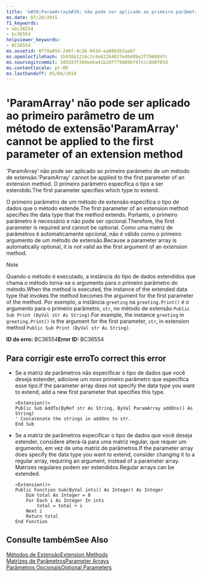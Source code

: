 ```yaml
---
title: '&#39;ParamArray&#39; não pode ser aplicado ao primeiro parâmetro de um método de extensão'
ms.date: 07/20/2015
f1_keywords:
- vbc36554
- bc36554
helpviewer_keywords:
- BC36554
ms.assetid: 0778a854-246f-4c2b-943d-ea8883b3aa6f
ms.openlocfilehash: 1b938b1214c2c4e62264027e4b40be2f796084fc
ms.sourcegitcommit: 3d5d33f384eeba41b2dff79d096f47ccc8d8f03d
ms.contentlocale: pt-BR
ms.lasthandoff: 05/04/2018
---
```

# <a name="39paramarray39-cannot-be-applied-to-the-first-parameter-of-an-extension-method"></a><span data-ttu-id="63f5e-102">&#39;ParamArray&#39; não pode ser aplicado ao primeiro parâmetro de um método de extensão</span><span class="sxs-lookup"><span data-stu-id="63f5e-102">&#39;ParamArray&#39; cannot be applied to the first parameter of an extension method</span></span>
<span data-ttu-id="63f5e-103">'ParamArray' não pode ser aplicado ao primeiro parâmetro de um método de extensão.</span><span class="sxs-lookup"><span data-stu-id="63f5e-103">'ParamArray' cannot be applied to the first parameter of an extension method.</span></span> <span data-ttu-id="63f5e-104">O primeiro parâmetro especifica o tipo a ser estendido.</span><span class="sxs-lookup"><span data-stu-id="63f5e-104">The first parameter specifies which type to extend.</span></span>  
  
 <span data-ttu-id="63f5e-105">O primeiro parâmetro de um método de extensão especifica o tipo de dados que o método estende.</span><span class="sxs-lookup"><span data-stu-id="63f5e-105">The first parameter of an extension method specifies the data type that the method extends.</span></span> <span data-ttu-id="63f5e-106">Portanto, o primeiro parâmetro é necessário e não pode ser opcional.</span><span class="sxs-lookup"><span data-stu-id="63f5e-106">Therefore, the first parameter is required and cannot be optional.</span></span> <span data-ttu-id="63f5e-107">Como uma matriz de parâmetros é automaticamente opcional, não é válido como o primeiro argumento de um método de extensão.</span><span class="sxs-lookup"><span data-stu-id="63f5e-107">Because a parameter array is automatically optional, it is not valid as the first argument of an extension method.</span></span>  
  
> [!NOTE]
>  <span data-ttu-id="63f5e-108">Quando o método é executado, a instância do tipo de dados estendidos que chama o método torna-se o argumento para o primeiro parâmetro do método.</span><span class="sxs-lookup"><span data-stu-id="63f5e-108">When the method is executed, the instance of the extended data type that invokes the method becomes the argument for the first parameter of the method.</span></span> <span data-ttu-id="63f5e-109">Por exemplo, a instância `greeting` na `greeting.Print()` é o argumento para o primeiro parâmetro, `str`, no método de extensão `Public Sub Print (ByVal str As String)`.</span><span class="sxs-lookup"><span data-stu-id="63f5e-109">For example, the instance `greeting` in `greeting.Print()` is the argument for the first parameter, `str`, in extension method `Public Sub Print (ByVal str As String)`.</span></span>  
  
 <span data-ttu-id="63f5e-110">**ID do erro:** BC36554</span><span class="sxs-lookup"><span data-stu-id="63f5e-110">**Error ID:** BC36554</span></span>  
  
## <a name="to-correct-this-error"></a><span data-ttu-id="63f5e-111">Para corrigir este erro</span><span class="sxs-lookup"><span data-stu-id="63f5e-111">To correct this error</span></span>  
  
-   <span data-ttu-id="63f5e-112">Se a matriz de parâmetros não especificar o tipo de dados que você deseja estender, adicione um novo primeiro parâmetro que especifica esse tipo.</span><span class="sxs-lookup"><span data-stu-id="63f5e-112">If the parameter array does not specify the data type you want to extend, add a new first parameter that specifies this type.</span></span>  
  
    ```  
    <Extension()>  
    Public Sub AddTo(ByRef str As String, ByVal ParamArray addOns() As String)  
    ' Concatenate the strings in addOns to str.  
    End Sub  
    ```  
  
-   <span data-ttu-id="63f5e-113">Se a matriz de parâmetros especificar o tipo de dados que você deseja estender, considere alterá-la para uma matriz regular, que requer um argumento, em vez de uma matriz de parâmetros.</span><span class="sxs-lookup"><span data-stu-id="63f5e-113">If the parameter array does specify the data type you want to extend, consider changing it to a regular array, requiring an argument, instead of a parameter array.</span></span> <span data-ttu-id="63f5e-114">Matrizes regulares podem ser estendidos.</span><span class="sxs-lookup"><span data-stu-id="63f5e-114">Regular arrays can be extended.</span></span>  
  
    ```  
    <Extension()>  
    Public Function Sum(ByVal ints() As Integer) As Integer  
        Dim total As Integer = 0  
        For Each i As Integer In ints  
            total = total + i  
        Next i  
        Return total  
    End Function  
    ```  
  
## <a name="see-also"></a><span data-ttu-id="63f5e-115">Consulte também</span><span class="sxs-lookup"><span data-stu-id="63f5e-115">See Also</span></span>  
 [<span data-ttu-id="63f5e-116">Métodos de Extensão</span><span class="sxs-lookup"><span data-stu-id="63f5e-116">Extension Methods</span></span>](../../visual-basic/programming-guide/language-features/procedures/extension-methods.md)  
 [<span data-ttu-id="63f5e-117">Matrizes de Parâmetros</span><span class="sxs-lookup"><span data-stu-id="63f5e-117">Parameter Arrays</span></span>](../../visual-basic/programming-guide/language-features/procedures/parameter-arrays.md)  
 [<span data-ttu-id="63f5e-118">Parâmetros Opcionais</span><span class="sxs-lookup"><span data-stu-id="63f5e-118">Optional Parameters</span></span>](../../visual-basic/programming-guide/language-features/procedures/optional-parameters.md)

